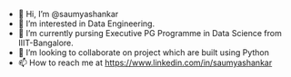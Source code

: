 - 👋 Hi, I’m @saumyashankar
- 👀 I’m interested in Data Engineering.
- 🌱 I’m currently pursing Executive PG Programme in Data Science from IIIT-Bangalore.
- 💞️ I’m looking to collaborate on project which are built using Python
- 📫 How to reach me at https://www.linkedin.com/in/saumyashankar

<!---
saumyashankar/saumyashankar is a ✨ special ✨ repository because its `README.md` (this file) appears on your GitHub profile.
You can click the Preview link to take a look at your changes.
--->
